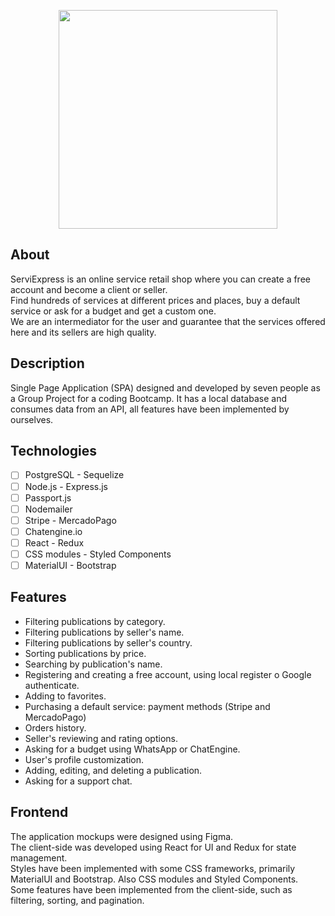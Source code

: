 
<p align='center'>
<img width='350' src="https://raw.githubusercontent.com/camiFK/ProyectoGrupal/development/Front/serviexpress/src/assets/icons/log.png"/>
</p>

## About
<p>
ServiExpress is an online service retail shop where you can create a free account and become a client or seller. 
<br>
Find hundreds of services at different prices and places, buy a default service or ask for a budget and get a custom one. 
<br>
We are an intermediator for the user and guarantee that the services offered here and its sellers are high quality.
</p>

## Description
Single Page Application (SPA) designed and developed by seven people as a Group Project for a coding Bootcamp.
It has a local database and consumes data from an API, all features have been implemented by ourselves.

## Technologies
- [ ] PostgreSQL - Sequelize
- [ ] Node.js - Express.js
- [ ] Passport.js
- [ ] Nodemailer
- [ ] Stripe - MercadoPago
- [ ] Chatengine.io
- [ ] React - Redux
- [ ] CSS modules - Styled Components
- [ ] MaterialUI - Bootstrap

## Features
- Filtering publications by category.
- Filtering publications by seller's name.
- Filtering publications by seller's country.
- Sorting publications by price.
- Searching by publication's name.
- Registering and creating a free account, using local register o Google authenticate.
- Adding to favorites.
- Purchasing a default service: payment methods (Stripe and MercadoPago)
- Orders history.
- Seller's reviewing and rating options.
- Asking for a budget using WhatsApp or ChatEngine.
- User's profile customization.
- Adding, editing, and deleting a publication.
- Asking for a support chat.

## Frontend
The application mockups were designed using Figma. 
<br>
The client-side was developed using React for UI and Redux for state management. 
<br>
Styles have been implemented with some CSS frameworks, primarily MaterialUI and Bootstrap. Also CSS modules and Styled Components.
<br>
Some features have been implemented from the client-side, such as filtering, sorting, and pagination.





